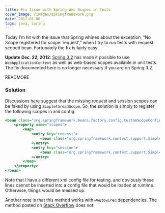 ```yaml
---
title: Fix Issue with Spring Web Scopes in Tests
cover_image: /images/springframework.png
date: 2012-01-06
tags: java, spring
---
```

Today I’m hit with the issue that Spring whines about the exception, “No Scope
registered for scope ‘request’,” when I try to run tests with request scoped
bean. Fortunately the fix is fairly easy.

**Update Dec. 22, 2012**:
[Spring 3.2](http://blog.springsource.org/2012/11/07/spring-framework-3-2-rc1-new-testing-features/)
has made it possible to use `WebApplicationContext` as well as web-based scopes
available in unit tests. The fix documented here is no longer necessary if you
are on Spring 3.2.

READMORE

### Solution

Discussions [here](http://stackoverflow.com/questions/2411343/request-scoped-beans-in-spring-testing)
suggest that the missing request and session scopes can be faked by using
`SimpleThreadScope`. So, the solution is simply to register the following scopes
in xml config:

```xml
<bean class="org.springframework.beans.factory.config.CustomScopeConfigurer">
	<property name="scopes">
		<map>
			<entry key="request">
				<bean class="org.springframework.context.support.SimpleThreadScope" />
			</entry>
			<entry key="session">
				<bean class="org.springframework.context.support.SimpleThreadScope" />
			</entry>
		</map>
	</property>
</bean>
```

Note that I have a different xml config file for testing, and obviously these
lines cannot be inserted into a config file that would be loaded at runtime.
Otherwise, things would be messed up.

Another note is that this method works with `@Autowired` dependencies. The
method posted on [Stack Overflow](http://stackoverflow.com/questions/2411343/request-scoped-beans-in-spring-testing)
does not.
